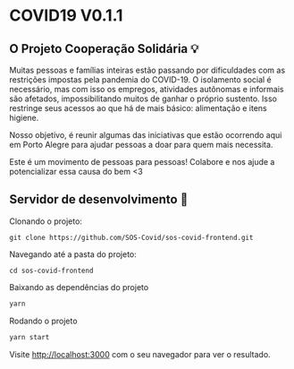 # COVID19 V0.1.1

## O Projeto Cooperação Solidária :bulb:

Muitas pessoas e famílias inteiras estão passando por dificuldades com as restrições impostas pela pandemia do COVID-19. O isolamento social é necessário, mas com isso os empregos, atividades autônomas e informais são afetados, impossibilitando muitos de ganhar o próprio sustento. Isso restringe seus acessos ao que há de mais básico: alimentação e itens higiene.

Nosso objetivo, é reunir algumas das iniciativas que estão ocorrendo aqui em Porto Alegre para ajudar pessoas a doar para quem mais necessita. 

Este é um movimento de pessoas para pessoas! Colabore e nos ajude a potencializar essa causa do bem <3

## Servidor de desenvolvimento 🚀

Clonando o projeto:

```
git clone https://github.com/SOS-Covid/sos-covid-frontend.git
```

Navegando até a pasta do projeto:

```
cd sos-covid-frontend
```

Baixando as dependências do projeto

```bash
yarn
```

Rodando o projeto

```bash
yarn start
```

Visite [http://localhost:3000](http://localhost:3000) com o seu navegador para ver o resultado.
